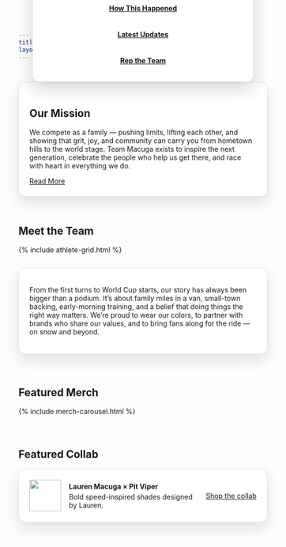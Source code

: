```yaml
---
title: Home
layout: default
---
```

<!-- ================= Hero: full-bleed video with overlay ================= -->
<div class="full-bleed hero-video">
  <video
    autoplay
    muted
    loop
    playsinline
    webkit-playsinline
    preload="metadata"
    poster="{{ '/assets/img/hero/poster.jpg' | relative_url }}"
  >
    <source src="{{ '/assets/video/hero.mp4' | relative_url }}" type="video/mp4">
  </video>

  <!-- Overlay (desktop / tablet) -->
  <div class="hero-overlay hero-overlay--desktop" aria-hidden="false">
    <div class="hero-content">
      <div class="hero-box hero-centered">
        <p class="tagline">
          <span class="t-1">Four siblings, three sports, two parents — one dream: Milano–Cortina 2026 and beyond.</span>
          <span class="t-2">Follow the journey and rep the team. <strong>#TeamMacuga</strong></span>
        </p>
        <div class="hero-actions hero-actions--center">
          <a class="btn primary hero-btn" href="{{ '/story/' | relative_url }}">How This Happened</a>
          <a class="btn primary hero-btn" href="{{ '/updates/#results' | relative_url }}">Latest Updates</a>
          <a class="btn primary hero-btn" href="{{ '/shop/' | relative_url }}">Rep the Team</a>
        </div>
      </div>
    </div>
  </div>
</div>

<!-- Overlay (mobile-only, placed AFTER the video so it doesn’t cover it) -->
<div class="container hero-overlay--mobile">
  <div class="hero-box hero-centered">
    <p class="tagline">
      <span class="t-1">Four siblings, three sports, two parents — one dream: Milano–Cortina 2026 and beyond.</span>
      <span class="t-2">Follow the journey and rep the team. <strong>#TeamMacuga</strong></span>
    </p>
    <div class="hero-actions hero-actions--center">
      <a class="btn primary hero-btn" href="{{ '/story/' | relative_url }}">Our Story</a>
      <a class="btn primary hero-btn" href="{{ '/updates/#results' | relative_url }}">Latest Results</a>
      <a class="btn primary hero-btn" href="{{ '/shop/' | relative_url }}">Rep the Team</a>
    </div>
  </div>
</div>

<div class="section-gap lg"></div>

<!-- ================= Mission Statement ================= -->
<section id="mission" class="container">
  <div class="mission-card cardish">
    <h2 class="section-title">Our Mission</h2>
    <p class="lead mission-copy">
      We compete as a family — pushing limits, lifting each other, and showing that grit, joy, and community
      can carry you from hometown hills to the world stage. Team Macuga exists to inspire the next generation,
      celebrate the people who help us get there, and race with heart in everything we do.
    </p>
    <div class="mission-actions">
      <a class="btn primary" href="{{ '/story/' | relative_url }}">Read More</a>
    </div>
  </div>
</section>

<div class="section-gap lg"></div>

<!-- ================= Family ================= -->
<section id="family" class="container">
  <h2 class="section-title">Meet the Team</h2>
  {% include athlete-grid.html %}
</section>

<script>
(function(){
  // Headshot rotator
  const HEAD_BASE = '{{ "/assets/img/headshots/" | relative_url }}';
  const counts = { lauren:4, alli:5, sam:4, daniel:3, amy:4, dan:4 };
  const photos = Array.from(document.querySelectorAll('.ath-photo'));
  let step = 1, PERIOD = 3500;

  function nextFrame(){
    step++;
    photos.forEach(img => {
      const slug = img.dataset.slug;
      const max  = counts[slug] || 5;
      const idx  = ((step - 1) % max) + 1;
      const url  = `${HEAD_BASE}${slug}-headshot-${idx}.jpg`;
      const pre = new Image();
      pre.onload = () => { img.src = url; img.style.opacity = 1; };
      pre.src = url;
    });
  }
  nextFrame(); setInterval(nextFrame, PERIOD);

  // Link member names to Story anchors
  document.querySelectorAll('.athlete-card').forEach(card=>{
    const slug = card.dataset.slug || card.querySelector('[data-slug]')?.dataset.slug;
    const nameEl = card.querySelector('h3, .name');
    if(slug && nameEl && !nameEl.querySelector('a')){
      const a = document.createElement('a');
      a.href = '{{ "/story/#bio-" | relative_url }}' + slug;
      a.textContent = nameEl.textContent.trim();
      nameEl.replaceChildren(a);
    }
  });
})();
</script>

<script>
  // Add icons-N class based on how many icon buttons are present
  document.querySelectorAll('.athlete-card .actions .social, .family-card .actions .social')
    .forEach(row => {
      const n = row.querySelectorAll('.icon-btn').length;
      if (n) row.classList.add('icons-' + n);
    });
</script>


<div class="section-gap lg"></div>

<!-- ================= About Summary (after the grid) ================= -->
<section class="container about-summary">
  <div class="about-wrap cardish">
    <p>
      From the first turns to World Cup starts, our story has always been bigger than a podium.
      It’s about family miles in a van, small-town backing, early-morning training, and a belief
      that doing things the right way matters. We’re proud to wear our colors, to partner with brands
      who share our values, and to bring fans along for the ride — on snow and beyond.
    </p>
  </div>
</section>

<div class="section-gap xl"></div>

<section class="container">
  <h2 class="section-title">Featured Merch</h2>
  {% include merch-carousel.html %}
</section>

<div class="section-gap xl"></div>

<section class="container">
  <h2 class="section-title">Featured Collab</h2>
  <div class="card cardish" style="display:flex;gap:16px;align-items:center">
    <img src="{{ '/assets/img/logo-mark-color.png' | relative_url }}" alt="" style="width:64px;height:64px">
    <div style="flex:1">
      <strong>Lauren Macuga × Pit Viper</strong>
      <p style="margin:4px 0 0">Bold speed-inspired shades designed by Lauren.</p>
    </div>
    <a class="btn primary" href="#">Shop the collab</a>
  </div>
</section>

<div class="section-gap xl"></div>

<style>
  /* Ensure overlay layers correctly and is clickable */
  .full-bleed.hero-video{ position:relative; z-index:0; }
  .full-bleed.hero-video > video{
    position:absolute; inset:0; width:100%; height:100%; object-fit:cover; z-index:0;
    display:block;
  }
  .hero-overlay--desktop{
    position:absolute; inset:0; z-index:1; /* above video */
    display:flex; align-items:flex-end; justify-content:center; padding:min(6vw,28px);
  }
  .hero-centered{ text-align:center; }
  .hero-box{
    pointer-events:auto;                    /* buttons are clickable */
    background:#fff !important;             /* solid white for legibility */
    color:var(--ink) !important;
    border:1px solid rgba(11,18,32,.10);
    border-radius:14px;
    padding: clamp(16px, 2.2vw, 24px);
    box-shadow: 0 14px 34px rgba(0,0,0,.16);
  }
  .hero-box .tagline{ margin:0 0 12px; line-height:1.38; }
  .hero-box .tagline .t-1, .hero-box .tagline .t-2{ display:block; }
  .hero-actions{ display:flex; flex-wrap:wrap; gap:12px; justify-content:center; }
  .hero-btn{ padding:12px 18px; border-radius:14px; font-weight:700; min-width:220px; justify-content:center; }
  @media (max-width:560px){ .hero-btn{ width:100%; } }

  /* Mobile: overlay goes BELOW video (never covers it) */
  .hero-overlay--mobile{ display:none; }
  @media (max-width:700px){
    .hero-overlay--desktop{ display:none; }
    .hero-overlay--mobile{ display:block; margin-top:10px; }
  }

  /* Bright, roomy info boxes everywhere */
  .cardish,
  .mission-card,
  .about-summary .about-wrap{
    background:#fff !important;
    border:1px solid rgba(11,18,32,.10) !important;
    border-radius:14px !important;
    padding: clamp(16px, 2.2vw, 24px) !important;
    box-shadow: 0 12px 28px rgba(0,0,0,.12) !important;
  }

  /* Section spacing helpers */
  .section-gap{ height:20px; }
  .section-gap.lg{ height:28px; }
  .section-gap.xl{ height:36px; }
  section.container + section.container{ margin-top:24px; }

  /* Keep “My Story” from wrapping */
  .ath-actions .btn,
  .family-card .actions .btn{ white-space:nowrap; min-width:110px; }

  /* Our Mission: keep heading dark on the white card (navy theme) */
  body.theme-navy #mission .section-title,
  body.theme-navy #mission h2.section-title{
    color: var(--ink) !important;
  }

  /* (optional) make sure the underline still shows at normal strength */
  body.theme-navy #mission .section-title::after{
    opacity: 1;
  }

</style>
